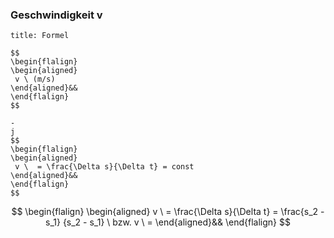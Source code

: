 ### Geschwindigkeit v

``` ad-info 
title: Formel
 
$$
\begin{flalign}
\begin{aligned}
 v \ (m/s)
\end{aligned}&&
\end{flalign}
$$

-
j
$$
\begin{flalign}
\begin{aligned}
 v \  = \frac{\Delta s}{\Delta t} = const
\end{aligned}&&
\end{flalign}
$$
``` 

$$
\begin{flalign}
\begin{aligned}
 v \  = \frac{\Delta s}{\Delta t} = \frac{s_2 - s_1} {s_2 - s_1} \ bzw. v \ = 
\end{aligned}&&
\end{flalign}
$$
			